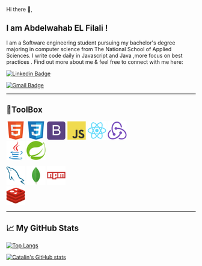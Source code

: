 Hi there 👋,

I am Abdelwahab EL Filali !
---

I am a Software engineering student pursuing my bachelor's degree majoring in computer science from The National School of Applied Sciences.
I write code daily in Javascript and Java ,more focus on best practices .
Find out more about me & feel free to connect with me here:

[![Linkedin Badge](https://img.shields.io/badge/-Abdelwahab_EL_Filali-blue?style=flat-square&logo=Linkedin&logoColor=white&link=https://www.linkedin.com/in/abdelwahab-el-filali-2b27a4174/)](https://www.linkedin.com/in/abdelwahab-el-filali-2b27a4174/)

[![Gmail Badge](https://img.shields.io/badge/-abd.el.filali199@gmail.com-purple?style=flat-square&logo=Gmail&logoColor=white&link=mailto:abd.el.filali199@gmail.com/)](mailto:abd.el.filali199@gmail.com)

---


🧰ToolBox
---

<img src="https://github.com/devicons/devicon/blob/master/icons/html5/html5-original.svg" alt="html logo" width="50" height="50"/>  <img src="https://github.com/devicons/devicon/blob/master/icons/css3/css3-original.svg" alt="css3 logo" width="50" height="50"/>  <img src="https://github.com/devicons/devicon/blob/master/icons/bootstrap/bootstrap-plain.svg" alt="bootstrap logo" width="50" height="50"/>  <img src="https://github.com/devicons/devicon/blob/master/icons/javascript/javascript-original.svg" alt="javascript logo" width="50" height="50"/>  <img src="https://github.com/devicons/devicon/blob/master/icons/react/react-original.svg" alt="react logo" width="50" height="50"/>  <img src="https://github.com/devicons/devicon/blob/master/icons/redux/redux-original.svg" alt="redux logo" width="50" height="50"/>  
<img src="https://github.com/devicons/devicon/blob/master/icons/java/java-original.svg" alt="java logo" width="50" height="50"/>  <img src="https://github.com/devicons/devicon/blob/master/icons/spring/spring-original.svg" alt="spring logo" width="50" height="50"/> 

<img src="https://github.com/devicons/devicon/blob/master/icons/mysql/mysql-original.svg" alt="mysql logo" width="50" height="50"/>  <img src="https://github.com/devicons/devicon/blob/master/icons/mongodb/mongodb-original.svg" alt="mongodb logo" width="50" height="50"/>  <img src="https://github.com/devicons/devicon/blob/master/icons/npm/npm-original-wordmark.svg" alt="npm logo" width="50" height="50"/>  
<img src="https://github.com/devicons/devicon/blob/master/icons/redis/redis-original.svg" alt="npm logo" width="50" height="50"/>  


---

## &#x1f4c8; My GitHub Stats

[![Top Langs](https://github-readme-stats.vercel.app/api/top-langs/?username=EL-Filali&hide=html)](https://github.com/anuraghazra/github-readme-stats)

[![Catalin's GitHub stats](https://github-readme-stats.vercel.app/api?username=EL-Filali)](https://github.com/anuraghazra/github-readme-stats)


<!--
*AmjadBabacheikh/AmjadBabacheikh* is a ✨ special ✨ repository because its `README.md` (this file) appears on your GitHub profile.

Here are some ideas to get you started:

- 🔭 I’m currently working on ...
- 🌱 I’m currently learning ...
- 👯 I’m looking to collaborate on ...
- 🤔 I’m looking for help with ...
- 💬 Ask me about ...
- 📫 How to reach me: ...
- 😄 Pronouns: ...
- ⚡ Fun fact: ...
-->
